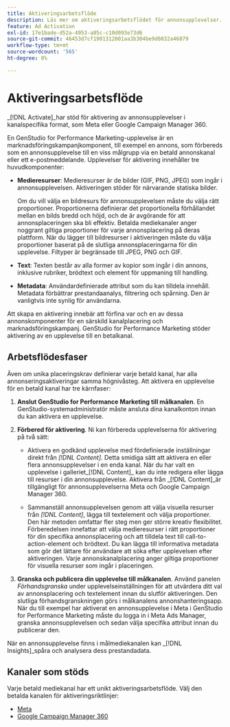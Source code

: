```yaml
---
title: Aktiveringsarbetsflöde
description: Läs mer om aktiveringsarbetsflödet för annonsupplevelser.
feature: Ad Activation
exl-id: 17e1bade-d52a-4953-a85c-c10d093e73d6
source-git-commit: 46453d7cf1901312001aa3b304be9d0832a46079
workflow-type: tm+mt
source-wordcount: '565'
ht-degree: 0%

---
```


# Aktiveringsarbetsflöde

_[!DNL Activate]_har stöd för aktivering av annonsupplevelser i kanalspecifika format, som Meta eller Google Campaign Manager 360.

En GenStudio for Performance Marketing-upplevelse är en marknadsföringskampanjkomponent, till exempel en annons, som förbereds som en annonsupplevelse till en viss målgrupp via en betald annonskanal eller ett e-postmeddelande. Upplevelser för aktivering innehåller tre huvudkomponenter:

* **Medieresurser**: Medieresurser är de bilder (GIF, PNG, JPEG) som ingår i annonsupplevelsen. Aktiveringen stöder för närvarande statiska bilder.

  Om du vill välja en bildresurs för annonsupplevelsen måste du välja rätt proportioner. Proportionerna definierar det proportionella förhållandet mellan en bilds bredd och höjd, och de är avgörande för att annonsplaceringen ska bli effektiv. Betalda mediekanaler anger noggrant giltiga proportioner för varje annonsplacering på deras plattform. När du lägger till bildresurser i aktiveringen måste du välja proportioner baserat på de slutliga annonsplaceringarna för din upplevelse. Filtyper är begränsade till JPEG, PNG och GIF.

* **Text**: Texten består av alla former av kopior som ingår i din annons, inklusive rubriker, brödtext och element för uppmaning till handling.

* **Metadata**: Användardefinierade attribut som du kan tilldela innehåll. Metadata förbättrar prestandaanalys, filtrering och spårning. Den är vanligtvis inte synlig för användarna.

Att skapa en aktivering innebär att förfina var och en av dessa annonskomponenter för en särskild kanalplacering och marknadsföringskampanj. GenStudio for Performance Marketing stöder aktivering av en upplevelse till en betalkanal.

## Arbetsflödesfaser

Även om unika placeringskrav definierar varje betald kanal, har alla annonseringsaktiveringar samma högnivåsteg. Att aktivera en upplevelse för en betald kanal har tre kärnfaser:

1. **Anslut GenStudio for Performance Marketing till målkanalen**. En GenStudio-systemadministratör måste ansluta dina kanalkonton innan du kan aktivera en upplevelse.

1. **Förbered för aktivering**. Ni kan förbereda upplevelserna för aktivering på två sätt:

   * Aktivera en godkänd upplevelse med fördefinierade inställningar direkt från _[!DNL Content]_. Detta smidiga sätt att aktivera en eller flera annonsupplevelser i en enda kanal. När du har valt en upplevelse i galleriet_[!DNL Content]_ kan du inte redigera eller lägga till resurser i din annonsupplevelse. Aktivera från _[!DNL Content]_är tillgängligt för annonsupplevelserna Meta och Google Campaign Manager 360.

   * Sammanställ annonsupplevelsen genom att välja visuella resurser från _[!DNL Content]_, lägga till textelement och välja proportioner. Den här metoden omfattar fler steg men ger större kreativ flexibilitet. Förberedelsen innefattar att välja medieresurser i rätt proportioner för din specifika annonsplacering och att tilldela text till call-to-action-element och brödtext. Du kan lägga till informativa metadata som gör det lättare för användare att söka efter upplevelsen efter aktiveringen. Varje annonskanalplacering anger giltiga proportioner för visuella resurser som ingår i placeringen.

1. **Granska och publicera din upplevelse till målkanalen**. Använd panelen _Förhandsgranska_ under upplevelseinställningen för att utvärdera ditt val av annonsplacering och textelement innan du slutför aktiveringen. Den slutliga förhandsgranskningen görs i målkanalens annonshanteringsapp. När du till exempel har aktiverat en annonsupplevelse i Meta i GenStudio for Performance Marketing måste du logga in i Meta Ads Manager, granska annonsupplevelsen och sedan välja specifika attribut innan du publicerar den.

När en annonsupplevelse finns i målmediekanalen kan _[!DNL Insights]_spåra och analysera dess prestandadata.

## Kanaler som stöds

Varje betald mediekanal har ett unikt aktiveringsarbetsflöde. Välj den betalda kanalen för aktiveringsriktlinjer:

* [Meta](activate-meta-ad.md)
* [Google Campaign Manager 360](activate-cm360-ad.md)
